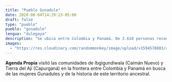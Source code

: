 ```yaml
---
title: "Pueblo Gunadule"
date: 2020-06-04T14:29:23-05:00
draft: false
type: "pueblo"
pueblo: "gunadule"
lengua: "dulegaya"
description: "Se ubica entre Colombia y Panamá. De 2.610 personas reconocidas como Gunadule (Cuna-Tule o Kunas), 1.280 son Dule Omegan (mujeres). Con hilos, agujas y retazos, ellas crean las molas, su tejido ancestral. Y así, preservan los saberes de su pueblo"
images:
  - "https://res.cloudinary.com/randommonkey/image/upload/v1594570883/agenda-propia/portada-pueblo-gunadule.jpg"
---
```


**Agenda Propia** visitó las comunidades de Ibgigundiwala (Caimán Nuevo) y Tierra del Ají (Capurganá) en la frontera entre Colombia y Panamá en busca de las mujeres Gunadules y de la historia de este territorio ancestral.